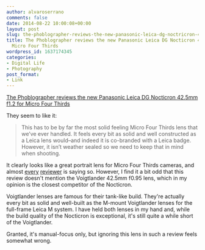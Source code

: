 ```yaml
---
author: alvaroserrano
comments: false
date: 2014-08-22 10:00:08+00:00
layout: post
slug: the-phoblographer-reviews-the-new-panasonic-leica-dg-noctricron-42-5mm-f1-2-for-micro-four-thirds
title: The Phoblographer reviews the new Panasonic Leica DG Nocticron 42.5mm f1.2  for
  Micro Four Thirds
wordpress_id: 1637174345
categories:
- Digital Life
- Photography
post_format:
- Link
---
```


[The Phoblographer reviews the new Panasonic Leica DG Nocticron 42.5mm f1.2  for Micro Four Thirds](http://www.thephoblographer.com/2014/08/21/review-panasonic-42-5mm-f1-2-micro-four-thirds/#.U_cQI0tWfVQ)

They seem to like it:



<blockquote>This has to be by far the most solid feeling Micro Four Thirds lens that we’ve ever handled. It feels every bit as solid and well constructed as a Leica lens would–and indeed it is co-branded with a Leica badge. However, it isn’t weather sealed so we need to keep that in mind when shooting.</blockquote>



It clearly looks like a great portrait lens for Micro Four Thirds cameras, and almost [every](http://www.mu-43.com/showthread.php?t=61546) [reviewer](http://www.stevehuffphoto.com/2014/03/31/the-panasonic-leica-nocticron-42-5-f1-2-lens-review-comparison/) is saying so. However, I find it a bit odd that this review doesn't mention the Voigtlander 42.5mm f0.95 lens, which in my opinion is the closest competitor of the Nocticron. 

Voigtlander lenses are famous for their tank-like build. They're actually every bit as solid and well-built as the M-mount Voigtlander lenses for the full-frame Leica M system. I have held both lenses in my hand and, while the build quality of the Nocticron is exceptional, it's still quite a while short of the Voigtlander.

Granted, it's manual-focus only, but ignoring this lens in such a review feels somewhat wrong.
